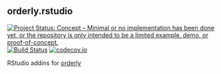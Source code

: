 ## orderly.rstudio

<!-- badges: start -->
[![Project Status: Concept – Minimal or no implementation has been done yet, or the repository is only intended to be a limited example, demo, or proof-of-concept.](https://www.repostatus.org/badges/latest/concept.svg)](https://www.repostatus.org/#concept)
[![Build Status](https://travis-ci.com/vimc/orderly.rstudio.svg?branch=master)](https://travis-ci.com/vimc/orderly.rstudio)
[![codecov.io](https://codecov.io/github/vimc/orderly.rstudio/coverage.svg?branch=master)](https://codecov.io/github/vimc/orderly.rstudio?branch=master)
<!-- badges: end -->

RStudio addins for [orderly](https://github.com/vimc/orderly)

